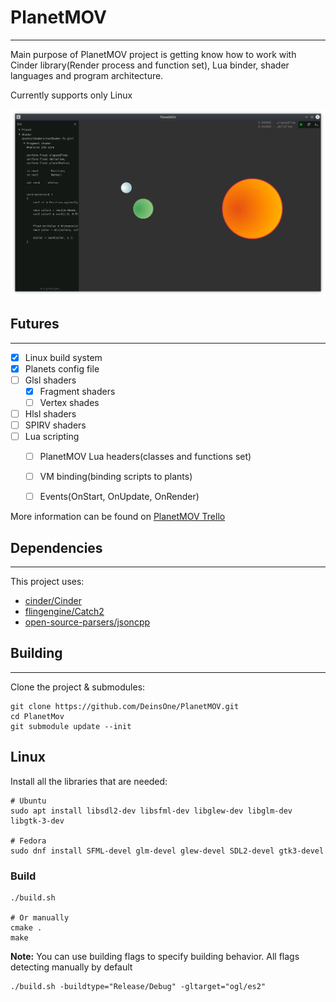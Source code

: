 # PlanetMOV

* * *

Main purpose of PlanetMOV project is getting know how to work with Cinder library(Render process and function set), Lua binder, shader languages and program architecture.

Currently supports only Linux

![](assets/Screenshot1.png)



## Futures

* * *

- [x] Linux build system
- [x] Planets config file
- [ ] Glsl shaders
    - [x] Fragment shaders
    - [ ] Vertex shades
- [ ] Hlsl shaders
- [ ] SPIRV shaders
- [ ] Lua scripting
    - [ ] PlanetMOV Lua headers(classes and functions set) 
    - [ ] VM binding(binding scripts to plants)
    - [ ] Events(OnStart, OnUpdate, OnRender)


More information can be found on [PlanetMOV Trello](https://trello.com/b/55gNFNto)



## Dependencies

* * *

This project uses:
- [cinder/Cinder](https://github.com/cinder/Cinder.git)
- [flingengine/Catch2](https://github.com/flingengine/Catch2.git)
- [open-source-parsers/jsoncpp](https://github.com/open-source-parsers/jsoncpp.git)



## Building

* * *

Clone the project & submodules:

```
git clone https://github.com/DeinsOne/PlanetMOV.git
cd PlanetMov
git submodule update --init
```

## Linux

Install all the libraries that are needed:

```
# Ubuntu
sudo apt install libsdl2-dev libsfml-dev libglew-dev libglm-dev libgtk-3-dev

# Fedora
sudo dnf install SFML-devel glm-devel glew-devel SDL2-devel gtk3-devel
```

### Build

```
./build.sh

# Or manually
cmake .
make
```

__Note:__ You can use building flags to specify building behavior. All flags detecting manually by default 

```
./build.sh -buildtype="Release/Debug" -gltarget="ogl/es2"
```
